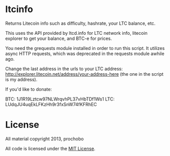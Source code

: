 ltcinfo
=======

Returns Litecoin info such as difficulty, hashrate, your LTC balance, etc.

This uses the API provided by ltcd.info for LTC network info, litecoin explorer to get your balance, and BTC-e for prices.

You need the grequests module installed in order to run this script.  It utilizes async HTTP requests, which was
deprecated in the requests module awhile ago.

Change the last address in the urls to your LTC address: http://explorer.litecoin.net/address/your-address-here (the one in the script is my address).

If you'd like to donate:

BTC: 1J1R19Lztcw97NLWrqvhPL37vHbTDf1Ws1
LTC: LUdqJU4uqEkLFKzHh9r3fxSnW74fKFRhEC

License
=======

All material copyright 2013, prochobo

All code is licensed under the <a href="http://www.opensource.org/licenses/mit-license.php">MIT License</a>.
